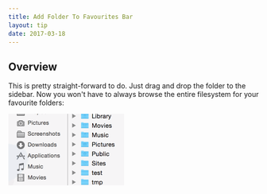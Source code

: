 ```yaml
---
title: Add Folder To Favourites Bar
layout: tip
date: 2017-03-18
---
```


## Overview
This is pretty straight-forward to do. Just drag and drop the folder to the sidebar. Now you won't have to always browse the entire filesystem for your favourite folders:

<img src="/assets/images/tips/fav.gif" alt="Favourites" class="figure-body">

